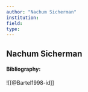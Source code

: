 ```yaml
---
author: "Nachum Sicherman"
institution:
field:
type:
---
```


## Nachum Sicherman
#### Bibliography:

![[@Bartel1998-id]]